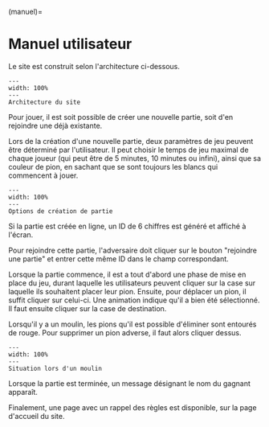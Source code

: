 (manuel)= 

# Manuel utilisateur

Le site est construit selon l'architecture ci-dessous.

```{figure} images/Architecture.png
---
width: 100%
---
Architecture du site
```

Pour jouer, il est soit possible de créer une nouvelle partie, soit d'en rejoindre une déjà existante. 

Lors de la création d'une nouvelle partie, deux paramètres de jeu peuvent être déterminé par l'utilisateur. Il peut choisir le temps de jeu maximal de chaque joueur (qui peut être de 5 minutes, 10 minutes ou infini), ainsi que sa couleur de pion, en sachant que se sont toujours les blancs qui commencent à jouer.


```{figure} images/options.png
---
width: 100%
---
Options de création de partie
```
Si la partie est créée en ligne, un ID de 6 chiffres est généré et affiché à l'écran.

Pour rejoindre cette partie, l'adversaire doit cliquer sur le bouton "rejoindre une partie" et entrer cette même ID dans le champ correspondant.

Lorsque la partie commence, il est a tout d'abord une phase de mise en place du jeu, durant laquelle les utilisateurs peuvent cliquer sur la case sur laquelle ils souhaitent placer leur pion.
Ensuite, pour déplacer un pion, il suffit cliquer sur celui-ci. Une animation indique qu'il a bien été sélectionné. Il faut ensuite cliquer sur la case de destination. 

Lorsqu'il y a un moulin, les pions qu'il est possible d'éliminer sont entourés de rouge. Pour supprimer un pion adverse, il faut alors cliquer dessus.

```{figure} images/moulin.png
---
width: 100%
---
Situation lors d'un moulin
```
Lorsque la partie est terminée, un message désignant le nom du gagnant apparaît.

Finalement, une page avec un rappel des règles est disponible, sur la page d'accueil du site.